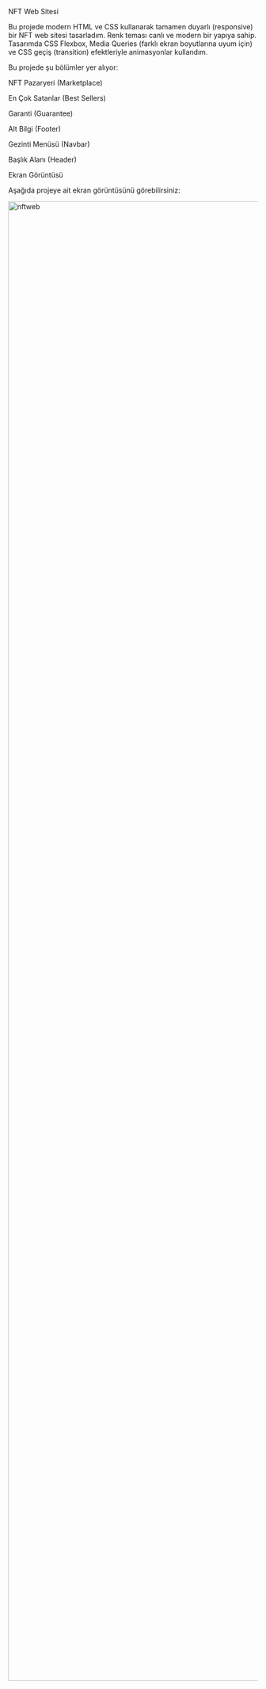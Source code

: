 NFT Web Sitesi

Bu projede modern HTML ve CSS kullanarak tamamen duyarlı (responsive) bir NFT web sitesi tasarladım. Renk teması canlı ve modern bir yapıya sahip.
Tasarımda CSS Flexbox, Media Queries (farklı ekran boyutlarına uyum için) ve CSS geçiş (transition) efektleriyle animasyonlar kullandım.

Bu projede şu bölümler yer alıyor:

NFT Pazaryeri (Marketplace)

En Çok Satanlar (Best Sellers)

Garanti (Guarantee)

Alt Bilgi (Footer)

Gezinti Menüsü (Navbar)

Başlık Alanı (Header)

Ekran Görüntüsü

Aşağıda projeye ait ekran görüntüsünü görebilirsiniz:

<img width="1920" height="2987" alt="nftweb" src="https://github.com/user-attachments/assets/f1a174d0-c736-4353-86f5-ff9346a9c4cc" />

